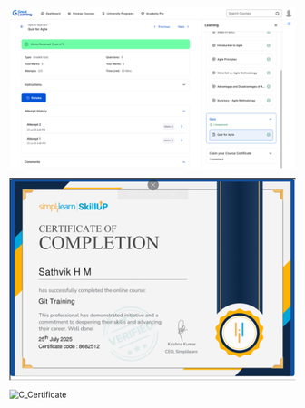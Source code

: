 ![Agile Image](Applied_SDLCAgile[1]/Agile_GreatLearning.png)


![Git Certificate](Git[2]/GitCertificate.png)


![C_Certificate](C[4]/C_Certificate.png)


